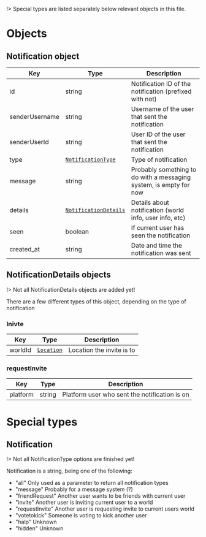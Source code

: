 !> Special types are listed separately below relevant objects in this file.

# Objects

## Notification object

Key | Type | Description
----|------|------------
id | string | Notification ID of the notification (prefixed with not)
senderUsername | string | Username of the user that sent the notification
senderUserId | string | User ID of the user that sent the notification
type | [`NotificationType`](Objects/Notification.md?id=notification) | Type of notification
message | string | Probably something to do with a messaging system, is empty for now
details | [`NotificationDetails`](Objects/Notification.md?id=notificationdetails-objects) | Details about notification (world info, user info, etc)
seen | boolean | If current user has seen the notification
created_at | string | Date and time the notification was sent

## NotificationDetails objects

!> Not all NotificationDetails objects are added yet!

There are a few different types of this object, depending on the type of notification

### Inivte

Key | Type | Description
----|------|------------
worldId | [`Location`](Objects/World.md?id=location) | Location the invite is to

### requestInvite

Key | Type | Description
----|------|------------
platform | string | Platform user who sent the notification is on

# Special types

## Notification

!> Not all NotificationType options are finished yet!

Notification is a string, being one of the following:
 - "all" Only used as a parameter to return all notification types
 - "message" Probably for a message system (?)
 - "friendRequest" Another user wants to be friends with current user
 - "invite" Another user is inviting current user to a world
 - "requestInvite" Another user is requesting invite to current users world
 - "votetokick" Someone is voting to kick another user
 - "halp" Unknown
 - "hidden" Unknown
